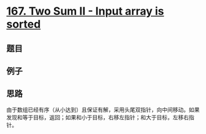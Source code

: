 # [167. Two Sum II - Input array is sorted](https://leetcode.com/problems/two-sum-ii-input-array-is-sorted/)

## 题目

## 例子

## 思路

由于数组已经有序（从小达到）且保证有解，采用头尾双指针，向中间移动。如果发现和等于目标，返回；如果和小于目标，右移左指针；和大于目标，左移右指针。
